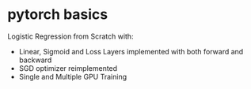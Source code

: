 # pytorch basics

Logistic Regression from Scratch with:
- Linear, Sigmoid and Loss Layers implemented with both forward and backward
- SGD optimizer reimplemented
- Single and Multiple GPU Training
